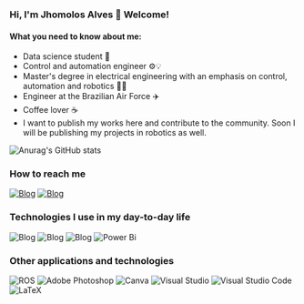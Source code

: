 

### Hi, I'm Jhomolos Alves 👋 Welcome!

#### What you need to know about me:

* Data science student 🧠
* Control and automation engineer ⚙️💡
* Master's degree in electrical engineering with an emphasis on control, automation and robotics 🦾🤖
* Engineer at the Brazilian Air Force ✈️
* Coffee lover ☕
* I want to publish my works here and contribute to the community. Soon I will be publishing my projects in robotics as well.

![Anurag's GitHub stats](https://github-readme-stats.vercel.app/api?username=jhomolos&show_icons=true&theme=tokyonight)
<!--
[![Top Langs](https://github-readme-stats.vercel.app/api/top-langs/?username=anuraghazra)](https://github.com/anuraghazra/github-readme-stats)
-->
### How to reach me

[![Blog](https://img.shields.io/badge/Gmail-D14836?style=for-the-badge&logo=gmail&logoColor=white)](mailto:jhomolos@gmail.com)
[![Blog](https://img.shields.io/badge/LinkedIn-0077B5?style=for-the-badge&logo=linkedin&logoColor=white)](https://www.linkedin.com/in/jhomolos/)

### Technologies I use in my day-to-day life

![Blog](https://img.shields.io/badge/Python-3776AB?style=for-the-badge&logo=python&logoColor=white)
![Blog](https://img.shields.io/badge/C%23-239120?style=for-the-badge&logo=c-sharp&logoColor=white)
![Blog](https://img.shields.io/badge/Microsoft_Excel-217346?style=for-the-badge&logo=microsoft-excel&logoColor=white)
![Power Bi](https://img.shields.io/badge/power_bi-F2C811?style=for-the-badge&logo=powerbi&logoColor=white)

### Other applications and technologies

![ROS](https://img.shields.io/badge/ros-%230A0FF9.svg?style=for-the-badge&logo=ros&logoColor=white)
![Adobe Photoshop](https://img.shields.io/badge/adobe%20photoshop-%2331A8FF.svg?style=for-the-badge&logo=adobe%20photoshop&logoColor=white)
![Canva](https://img.shields.io/badge/Canva-%2300C4CC.svg?style=for-the-badge&logo=Canva&logoColor=white)
![Visual Studio](https://img.shields.io/badge/Visual%20Studio-5C2D91.svg?style=for-the-badge&logo=visual-studio&logoColor=white)
![Visual Studio Code](https://img.shields.io/badge/Visual%20Studio%20Code-0078d7.svg?style=for-the-badge&logo=visual-studio-code&logoColor=white)
![LaTeX](https://img.shields.io/badge/latex-%23008080.svg?style=for-the-badge&logo=latex&logoColor=white)

<!--
**jhomolos/jhomolos** is a ✨ _special_ ✨ repository because its `README.md` (this file) appears on your GitHub profile.

Here are some ideas to get you started:

- 🔭 I’m currently working on ...
- 🌱 I’m currently learning ...
- 👯 I’m looking to collaborate on ...
- 🤔 I’m looking for help with ...
- 💬 Ask me about ...
- 📫 How to reach me: ...
- 😄 Pronouns: ...
- ⚡ Fun fact: ...
-->
